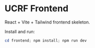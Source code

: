 # UCRF Frontend

React + Vite + Tailwind frontend skeleton.

Install and run:

```powershell
cd frontend; npm install; npm run dev
```
